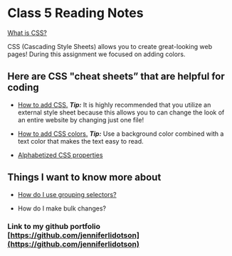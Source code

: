 # Class 5 Reading Notes

[What is CSS?](https://developer.mozilla.org/en-US/docs/Learn/CSS/First_steps/What_is_CSS)

CSS (Cascading Style Sheets) allows you to create great-looking web pages! During this assignment we focused on adding colors.

## Here are CSS "cheat sheets” that are helpful for coding

* [How to add CSS.](https://www.w3schools.com/css/css_howto.asp) ***Tip:*** It is highly recommended that you utilize an external style sheet because this allows you to can change the look of an entire website by changing just one file! 

* [How to add CSS colors.](https://www.w3schools.com/cssref/pr_text_color.php) ***Tip:*** Use a background color combined with a text color that makes the text easy to read.

* [Alphabetized CSS properties](https://developer.mozilla.org/en-US/docs/Web/CSS/Reference)

## Things I want to know more about

* [How do I use grouping selectors?](https://developer.mozilla.org/en-US/docs/Web/CSS/Reference#grouping_selectors)

* How do I make bulk changes?

### Link to my github portfolio [https://github.com/jenniferlidotson](https://github.com/jenniferlidotson)
